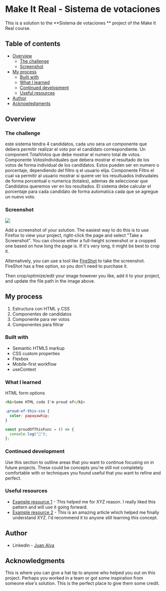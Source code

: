 # Make It Real - Sistema de votaciones

This is a solution to the **Sistema de votaciones
** project of the Make It Real course.

## Table of contents

- [Overview](#overview)
  - [The challenge](#the-challenge)
  - [Screenshot](#screenshot)
- [My process](#my-process)
  - [Built with](#built-with)
  - [What I learned](#what-i-learned)
  - [Continued development](#continued-development)
  - [Useful resources](#useful-resources)
- [Author](#author)
- [Acknowledgments](#acknowledgments)

## Overview

### The challenge

este sistema tendra 4 candidatos,
cada uno sera un componente que debera permitir realizar el voto por el candidato correspondiente.
Un component TotalVotos que debe mostrar el numero total de votos.
Componente VotosIndividuales que debera mostrar el resultado de los votos de forma individual de los candidatos. Estos pueden ser en numero o porcentaje, dependiendo del filtro q el usuario elija.
Componente Filtro el cual va permitir al usuario mostrar si quiere ver los resultuados indivudales de forma porcentual o numerica (totales), ademas de seleccionar que Candidatos queremos ver en los resultados.
El sistema debe calcular el porcentaje para cada candidato de forma automatica cada que se agregue un nuevo voto.

### Screenshot

![](./screenshot.jpg)

Add a screenshot of your solution. The easiest way to do this is to use Firefox to view your project, right-click the page and select "Take a Screenshot". You can choose either a full-height screenshot or a cropped one based on how long the page is. If it's very long, it might be best to crop it.

Alternatively, you can use a tool like [FireShot](https://getfireshot.com/) to take the screenshot. FireShot has a free option, so you don't need to purchase it.

Then crop/optimize/edit your image however you like, add it to your project, and update the file path in the image above.

## My process

1. Estructura con HTML y CSS
2. Componentes de candidatos
3. Componente para ver votos
4. Componentes para filtrar

### Built with

- Semantic HTML5 markup
- CSS custom properties
- Flexbox
- Mobile-first workflow
- useContext

### What I learned

HTML form options

```html
<h1>Some HTML code I'm proud of</h1>
```

```css
.proud-of-this-css {
  color: papayawhip;
}
```

```js
const proudOfThisFunc = () => {
  console.log("🎉");
};
```

### Continued development

Use this section to outline areas that you want to continue focusing on in future projects. These could be concepts you're still not completely comfortable with or techniques you found useful that you want to refine and perfect.

### Useful resources

- [Example resource 1](https://www.example.com) - This helped me for XYZ reason. I really liked this pattern and will use it going forward.
- [Example resource 2](https://www.example.com) - This is an amazing article which helped me finally understand XYZ. I'd recommend it to anyone still learning this concept.

## Author

- Linkedin - [Juan Alva](https://www.linkedin.com/in/juan-luis-alva/)

## Acknowledgments

This is where you can give a hat tip to anyone who helped you out on this project. Perhaps you worked in a team or got some inspiration from someone else's solution. This is the perfect place to give them some credit.
